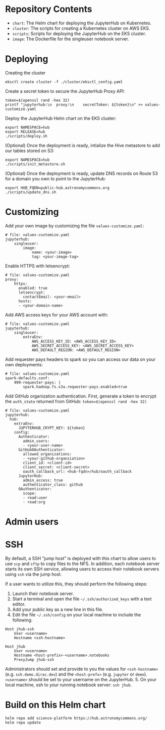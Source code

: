 
# Repository Contents

- `chart`: The Helm chart for deploying the JupyterHub on Kubernetes.
- `cluster`: The scripts for creating a Kubernetes cluster on AWS EKS.
- `scripts`: Scripts for deploying the JupyterHub on the EKS cluster.
- `image`: The Dockerfile for the singleuser notebook server.

# Deploying

Creating the cluster
```
eksctl create cluster -f ./cluster/eksctl_config.yaml
```

Create a secret token to secure the JupyterHub Proxy API:
```
token=$(openssl rand -hex 32)
printf "jupyterhub:\n  proxy:\n    secretToken: ${token}\n" >> values-customize.yaml
```

Deploy the JupyterHub Helm chart on the EKS cluster:
```
export NAMESPACE=hub
export RELEASE=hub
./scripts/deploy.sh
```

(Optional) Once the deployment is ready, intialize the Hive metastore to add our tables stored on S3:
```
export NAMESPACE=hub
./scripts/init_metastore.sh
```

(Optional) Once the deployment is ready, update DNS records on Route 53 for a domain you own to point to the JupyterHub:
```
export HUB_FQDN=public-hub.astronomycommons.org
./scripts/update_dns.sh
```

# Customizing

Add your own image by customizing the file `values-customize.yaml`:

```
# file: values-customize.yaml
jupyterhub:
    singleuser:
        image:
            name: <your-image>
            tag: <your-image-tag>
```

Enable HTTPS with letsencrypt:
```
# file: values-customize.yaml
proxy:
    https:
      enabled: true
      letsencrypt:
        contactEmail: <your-email>
      hosts:
      - <your-domain-name>
```

Add AWS access keys for your AWS account with:
```
# file: values-customize.yaml
jupyterhub:
    singleuser:
        extraEnv:
            AWS_ACCESS_KEY_ID: <AWS_ACCESS_KEY_ID>
            AWS_SECRET_ACCESS_KEY: <AWS_SECRET_ACCESS_KEY>
            AWS_DEFAULT_REGION: <AWS_DEFAULT_REGION>
```

Add requester pays headers to spark so you can access our data on your own deployments:
```
# file: values-customize.yaml
spark-defaults.conf:
    999-requester-pays: |
        spark.hadoop.fs.s3a.requester-pays.enabled=true
```

Add GitHub organization authentication. First, generate a token to encrypt the `auth_state` returned from GitHub: `token=$(openssl rand -hex 32)`

```
# file: values-customize.yaml
jupyterhub:
  hub:
    extraEnv:
      JUPYTERHUB_CRYPT_KEY: ${token}
    config:
      Authenticator:
        admin_users:
        - <your-user-name>
      GitHubOAuthenticator:
        allowed_organizations:
        - <your-github-organziation>
        client_id: <client-id>
        client_secret: <client-secret>
        oauth_callback_url: <hub-fqdn>/hub/oauth_callback
      JupyterHub:
        admin_access: true
        authenticator_class: github
      OAuthenticator:
        scope:
        - read:user
        - read:org
```

# Admin users

# SSH

By default, a SSH "jump host" is deployed with this chart to allow users to use `scp` and `sftp` to copy files to the NFS. In addition, each notebook server starts its own SSH service, allowing users to access their notebook servers using `ssh` via the jump host.

If a user wants to utilize this, they should perform the following steps:
1. Launch their notebook server.
2. Start a terminal and open the file `~/.ssh/authorized_keys` with a text editor.
3. Add your public key as a new line in this file.
4. Edit the file `~/.ssh/config` on your local machine to include the following:
```
Host jhub-ssh
    User <username>
    Hostname <ssh-hostname>

Host jhub
    User <username>
    Hostname <host-prefix>-<username>.notebooks
    ProxyJump jhub-ssh
```
Administrators should set and provide to you the values for `<ssh-hostname>` (e.g. `ssh.demo.dirac.dev`) and the `<host-prefx>` (e.g. `jupyter` or `demo`). `<username>` should be set to your username on the JupyterHub.
5. On your local machine, ssh to your running notebook server: `ssh jhub`. 

# Build on this Helm chart

```
helm repo add science-platform https://hub.astronomycommons.org/
helm repo update
```